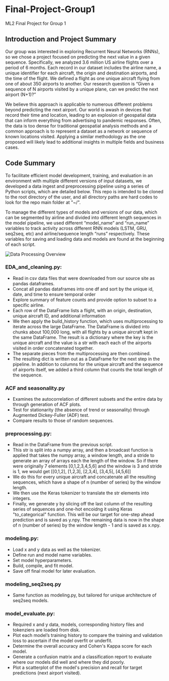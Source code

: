 # Final-Project-Group1
ML2 Final Project for Group 1

## Introduction and Project Summary
Our group was interested in exploring Recurrent Neural Networks (RNNs), so we chose a project focused on predicting the next value in a given sequence.  Specifically, we analyzed 3.6 million US airline flights over a period of 6 months.  Each record in our dataset includes the airline name, a unique identifier for each aircraft, the origin and destination airports, and the time of the flight.  We defined a flight as one unique aircraft flying from one of about 350 airports to another.  Our research question is “Given a sequence of N airports visited by a unique plane, can we predict the next airport (N+1)?”

We believe this approach is applicable to numerous different problems beyond predicting the next airport.  Our world is awash in devices that record their time and location, leading to an explosion of geospatial data that can inform everything from advertising to pandemic responses.  Often, the data is too dense for traditional geospatial analysis methods and a common approach is to represent a dataset as a network or sequence of known locations visited.  Applying a similar methodology as the one proposed will likely lead to additional insights in multiple fields and business cases.

## Code Summary
To facilitate efficient model development, training, and evaluation in an environment with multiple different versions of input datasets, we developed a data ingest and preprocessing pipeline using a series of Python scripts, which are detailed below.  This repo is intended to be cloned to the root directory of the user, and all directory paths are hard codes to look for the repo main folder at "~/".

To manage the different types of models and versions of our data, which can be segmented by airline and divided into different length sequences in the model pipeline, we used different “model_name” and “run_name” variables to track activity across different RNN models (LSTM, GRU, seq2seq, etc) and airline/sequence length “runs” respectively.  These variables for saving and loading data and models are found at the beginning of each script.

![Data Processing Overview](https://github.com/redhairedcelt/Final-Project-Group1/blob/main/data_processing.png)

### EDA_and_cleaning.py:
- Read in csv data files that were downloaded from our source site as pandas dataframes.
- Concat all pandas dataframes into one df and sort by the unique id, date, and time to ensure temporal order
- Explore summary of feature counts and provide option to subset to a specific airline.
- Each row of the DataFrame lists a flight, with an origin, destination, unique aircraft ID, and additional information
- We then apply the build_history function, which uses multiprocessing to iterate across the large DataFrame.  The DataFrame is divided into chunks about 100,000 long, with all flights by a unique aircraft kept in the same DataFrame.  The result is a dictionary where the key is the unique aircraft and the value is a str with each each of the airports visited in order concatenated together.
- The separate pieces from the multiprocessing are then combined.  
- The resulting dict is written out as a DataFrame for the next step in the pipeline.  In addition to columns for the unique aircraft and the sequence of airports itself, we added a third column that counts the total length of the sequence.  

### ACF and seasonality.py
- Examines the autocorrelation of different subsets and the entire data by through generation of ACF plots.
- Test for stationarity (the absence of trend or seasonality) through Augmented Dickey-Fuller (ADF) test.
- Compare results to those of random sequences.

### preprocessing.py:
- Read in the DataFrame from the previous script. 
- This str is split into a numpy array, and then a broadcast function is applied that takes the numpy array, a window length, and a stride to generate an array of arrays each the length of the window.  So if there were originally 7 elements [0,1,2,3,4,5,6] and the window is 3 and stride is 1, we would get
[[0,1,2],
[1,2,3],
[2,3,4],
[3,4,5],
[4,5,6]]
- We do this for every unique aircraft and concatenate all the resulting sequences, which have a shape of n (number of series) by the window length.
- We then use the Keras tokenizer to translate the str elements into integers.
- Finally, we generate y by slicing off the last column of the resulting series of sequences and one-hot encoidng it using Keras "to_categorical" function.  This will be our target for one-step ahead prediction and is saved as y.npy.  The remaining data is now in the shape of n (number of series) by the window length - 1 and is saved as x.npy.

### modeling.py:
- Load x and y data as well as the tokenizer.
- Define run and model name variables.
- Set model hyperparameters.
- Build, compile, and fit model.
- Save off final model for later evaluation.

### modeling_seq2seq.py
- Same function as modeling.py, but tailored for unique architecture of seq2seq models.

### model_evaluate.py:
- Required x and y data, models, corresponding history files and tokenziers are loaded from disk. 
- Plot each model’s training history to compare the training and validation loss to ascertain if the model overfit or underfit.  
- Determine the overall accuracy and Cohen's Kappa score for each model.  
- Generate a confusion matrix and a classification report to evaluate where our models did well and where they did poorly.  
- Plot a scatterplot of the model's precision and recall for target predictions (next airport visited).  
